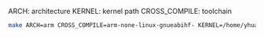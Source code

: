 
ARCH: architecture
KERNEL: kernel path
CROSS_COMPILE: toolchain

``` sh
make ARCH=arm CROSS_COMPILE=arm-none-linux-gnueabihf- KERNEL=/home/yhuan/workspace/stm32mp13/linux/linux-5.15.24
```
